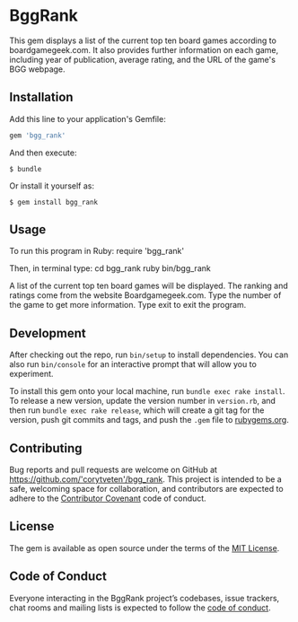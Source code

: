# BggRank

This gem displays a list of the current top ten board games according to boardgamegeek.com. It also provides further information on each game, including year of publication, average rating, and the URL of the game's BGG webpage.

## Installation

Add this line to your application's Gemfile:

```ruby
gem 'bgg_rank'
```

And then execute:

    $ bundle

Or install it yourself as:

    $ gem install bgg_rank

## Usage

To run this program in Ruby:
require 'bgg_rank'

Then, in terminal type:
cd bgg_rank
ruby bin/bgg_rank

A list of the current top ten board games will be displayed. The ranking and ratings come from the website Boardgamegeek.com.
Type the number of the game to get more information.
Type exit to exit the program.

## Development

After checking out the repo, run `bin/setup` to install dependencies. You can also run `bin/console` for an interactive prompt that will allow you to experiment.

To install this gem onto your local machine, run `bundle exec rake install`. To release a new version, update the version number in `version.rb`, and then run `bundle exec rake release`, which will create a git tag for the version, push git commits and tags, and push the `.gem` file to [rubygems.org](https://rubygems.org).

## Contributing

Bug reports and pull requests are welcome on GitHub at https://github.com/'corytveten'/bgg_rank. This project is intended to be a safe, welcoming space for collaboration, and contributors are expected to adhere to the [Contributor Covenant](http://contributor-covenant.org) code of conduct.

## License

The gem is available as open source under the terms of the [MIT License](https://opensource.org/licenses/MIT).

## Code of Conduct

Everyone interacting in the BggRank project’s codebases, issue trackers, chat rooms and mailing lists is expected to follow the [code of conduct](https://github.com/'corytveten'/bgg_rank/blob/master/CODE_OF_CONDUCT.md).
